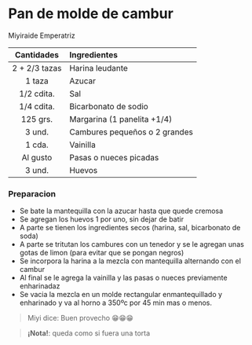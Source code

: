 # Pan de molde de cambur
Miyiraide Emperatriz

|Cantidades|Ingredientes|
|:-:|:-|
|2 + 2/3 tazas|Harina leudante|
|1 taza|Azucar|
|1/2 cdita.|Sal|
|1/4 cdita.|Bicarbonato de sodio|
|125 grs.|Margarina (1 panelita +1/4)|
|3 und.|Cambures pequeños o 2 grandes|
|1 cda.|Vainilla|
|Al gusto|Pasas o nueces picadas|
|3 und.|Huevos|

### Preparacion
- Se bate la mantequilla con la azucar hasta que quede cremosa
- Se agregan los huevos 1 por uno, sin dejar de batir
- A parte se tienen los ingredientes secos (harina, sal, bicarbonato de soda)
- A parte se tritutan los cambures con un tenedor y se le agregan unas gotas de limon (para evitar que se pongan negros)
- Se incorpora la harina a la mezcla con mantequilla alternando con el cambur
- Al final se le agrega la vainilla y las pasas o nueces previamente enharinadaz
- Se vacia la mezcla en un molde rectangular enmantequillado y enharinado y va al horno a 350ºc por 45 min mas o menos.

> Miyi dice: Buen provecho 😁😁😁

> **¡Nota!**: queda como si fuera una torta
